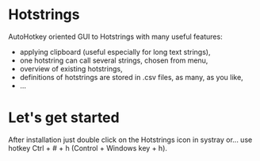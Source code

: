 # Hotstrings
AutoHotkey oriented GUI to Hotstrings with many useful features:
- applying clipboard (useful especially for long text strings),
- one hotstring can call several strings, chosen from menu,
- overview of existing hotstrings,
- definitions of hotstrings are stored in .csv files, as many, as you like,
- ...

# Let's get started
After installation just double click on the Hotstrings icon in systray [](https://github.com/mslonik/Hotstrings/tree/master/HelpPictures/Hotstring3_SystemTray.png) or... use hotkey Ctrl + # + h (Control + Windows key + h).

